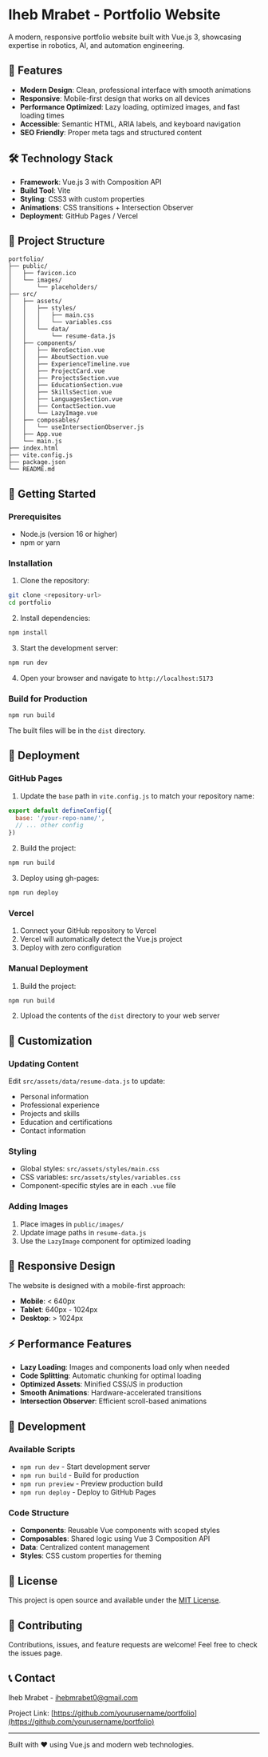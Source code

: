 # Iheb Mrabet - Portfolio Website

A modern, responsive portfolio website built with Vue.js 3, showcasing expertise in robotics, AI, and automation engineering.

## 🚀 Features

- **Modern Design**: Clean, professional interface with smooth animations
- **Responsive**: Mobile-first design that works on all devices
- **Performance Optimized**: Lazy loading, optimized images, and fast loading times
- **Accessible**: Semantic HTML, ARIA labels, and keyboard navigation
- **SEO Friendly**: Proper meta tags and structured content

## 🛠️ Technology Stack

- **Framework**: Vue.js 3 with Composition API
- **Build Tool**: Vite
- **Styling**: CSS3 with custom properties
- **Animations**: CSS transitions + Intersection Observer
- **Deployment**: GitHub Pages / Vercel

## 📁 Project Structure

```
portfolio/
├── public/
│   ├── favicon.ico
│   └── images/
│       └── placeholders/
├── src/
│   ├── assets/
│   │   ├── styles/
│   │   │   ├── main.css
│   │   │   └── variables.css
│   │   └── data/
│   │       └── resume-data.js
│   ├── components/
│   │   ├── HeroSection.vue
│   │   ├── AboutSection.vue
│   │   ├── ExperienceTimeline.vue
│   │   ├── ProjectCard.vue
│   │   ├── ProjectsSection.vue
│   │   ├── EducationSection.vue
│   │   ├── SkillsSection.vue
│   │   ├── LanguagesSection.vue
│   │   ├── ContactSection.vue
│   │   └── LazyImage.vue
│   ├── composables/
│   │   └── useIntersectionObserver.js
│   ├── App.vue
│   └── main.js
├── index.html
├── vite.config.js
├── package.json
└── README.md
```

## 🚀 Getting Started

### Prerequisites

- Node.js (version 16 or higher)
- npm or yarn

### Installation

1. Clone the repository:
```bash
git clone <repository-url>
cd portfolio
```

2. Install dependencies:
```bash
npm install
```

3. Start the development server:
```bash
npm run dev
```

4. Open your browser and navigate to `http://localhost:5173`

### Build for Production

```bash
npm run build
```

The built files will be in the `dist` directory.

## 🚀 Deployment

### GitHub Pages

1. Update the `base` path in `vite.config.js` to match your repository name:
```javascript
export default defineConfig({
  base: '/your-repo-name/',
  // ... other config
})
```

2. Build the project:
```bash
npm run build
```

3. Deploy using gh-pages:
```bash
npm run deploy
```

### Vercel

1. Connect your GitHub repository to Vercel
2. Vercel will automatically detect the Vue.js project
3. Deploy with zero configuration

### Manual Deployment

1. Build the project:
```bash
npm run build
```

2. Upload the contents of the `dist` directory to your web server

## 🎨 Customization

### Updating Content

Edit `src/assets/data/resume-data.js` to update:
- Personal information
- Professional experience
- Projects and skills
- Education and certifications
- Contact information

### Styling

- Global styles: `src/assets/styles/main.css`
- CSS variables: `src/assets/styles/variables.css`
- Component-specific styles are in each `.vue` file

### Adding Images

1. Place images in `public/images/`
2. Update image paths in `resume-data.js`
3. Use the `LazyImage` component for optimized loading

## 📱 Responsive Design

The website is designed with a mobile-first approach:

- **Mobile**: < 640px
- **Tablet**: 640px - 1024px
- **Desktop**: > 1024px

## ⚡ Performance Features

- **Lazy Loading**: Images and components load only when needed
- **Code Splitting**: Automatic chunking for optimal loading
- **Optimized Assets**: Minified CSS/JS in production
- **Smooth Animations**: Hardware-accelerated transitions
- **Intersection Observer**: Efficient scroll-based animations

## 🔧 Development

### Available Scripts

- `npm run dev` - Start development server
- `npm run build` - Build for production
- `npm run preview` - Preview production build
- `npm run deploy` - Deploy to GitHub Pages

### Code Structure

- **Components**: Reusable Vue components with scoped styles
- **Composables**: Shared logic using Vue 3 Composition API
- **Data**: Centralized content management
- **Styles**: CSS custom properties for theming

## 📄 License

This project is open source and available under the [MIT License](LICENSE).

## 🤝 Contributing

Contributions, issues, and feature requests are welcome! Feel free to check the issues page.

## 📞 Contact

Iheb Mrabet - [ihebmrabet0@gmail.com](mailto:ihebmrabet0@gmail.com)

Project Link: [https://github.com/yourusername/portfolio](https://github.com/yourusername/portfolio)

---

Built with ❤️ using Vue.js and modern web technologies.
